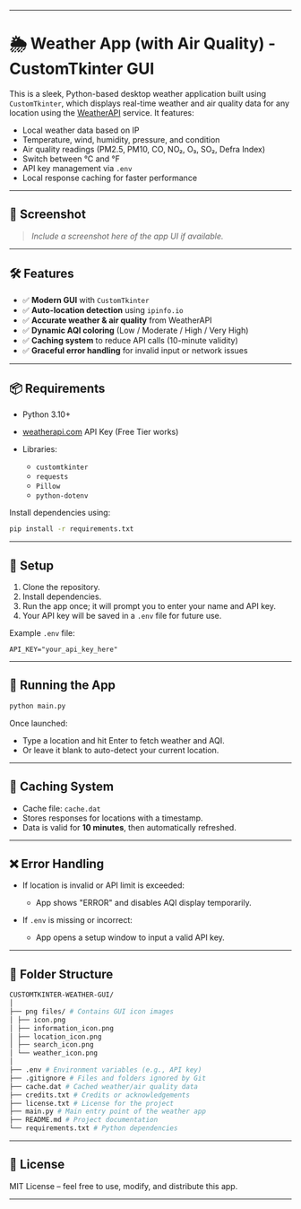 
---

# 🌦️ Weather App (with Air Quality) - CustomTkinter GUI

This is a sleek, Python-based desktop weather application built using `CustomTkinter`, which displays real-time weather and air quality data for any location using the [WeatherAPI](https://www.weatherapi.com/) service. It features:

* Local weather data based on IP
* Temperature, wind, humidity, pressure, and condition
* Air quality readings (PM2.5, PM10, CO, NO₂, O₃, SO₂, Defra Index)
* Switch between °C and °F
* API key management via `.env`
* Local response caching for faster performance

---

## 📸 Screenshot

> *Include a screenshot here of the app UI if available.*

---

## 🛠️ Features

* ✅ **Modern GUI** with `CustomTkinter`
* ✅ **Auto-location detection** using `ipinfo.io`
* ✅ **Accurate weather & air quality** from WeatherAPI
* ✅ **Dynamic AQI coloring** (Low / Moderate / High / Very High)
* ✅ **Caching system** to reduce API calls (10-minute validity)
* ✅ **Graceful error handling** for invalid input or network issues

---

## 📦 Requirements

* Python 3.10+
* [weatherapi.com](https://www.weatherapi.com/) API Key (Free Tier works)
* Libraries:

  * `customtkinter`
  * `requests`
  * `Pillow`
  * `python-dotenv`

Install dependencies using:

```bash
pip install -r requirements.txt
```

---

## 🔑 Setup

1. Clone the repository.
2. Install dependencies.
3. Run the app once; it will prompt you to enter your name and API key.
4. Your API key will be saved in a `.env` file for future use.

Example `.env` file:

```
API_KEY="your_api_key_here"
```

---

## 🚀 Running the App

```bash
python main.py
```

Once launched:

* Type a location and hit Enter to fetch weather and AQI.
* Or leave it blank to auto-detect your current location.

---

## 🧠 Caching System

* Cache file: `cache.dat`
* Stores responses for locations with a timestamp.
* Data is valid for **10 minutes**, then automatically refreshed.

---

## ❌ Error Handling

* If location is invalid or API limit is exceeded:

  * App shows "ERROR" and disables AQI display temporarily.
* If `.env` is missing or incorrect:

  * App opens a setup window to input a valid API key.

---

## 📁 Folder Structure

```bash
CUSTOMTKINTER-WEATHER-GUI/
│
├── png files/ # Contains GUI icon images
│ ├── icon.png
│ ├── information_icon.png
│ ├── location_icon.png
│ ├── search_icon.png
│ └── weather_icon.png
│
├── .env # Environment variables (e.g., API key)
├── .gitignore # Files and folders ignored by Git
├── cache.dat # Cached weather/air quality data
├── credits.txt # Credits or acknowledgements
├── license.txt # License for the project
├── main.py # Main entry point of the weather app
├── README.md # Project documentation
└── requirements.txt # Python dependencies
```

---

## 📃 License

MIT License – feel free to use, modify, and distribute this app.

---

